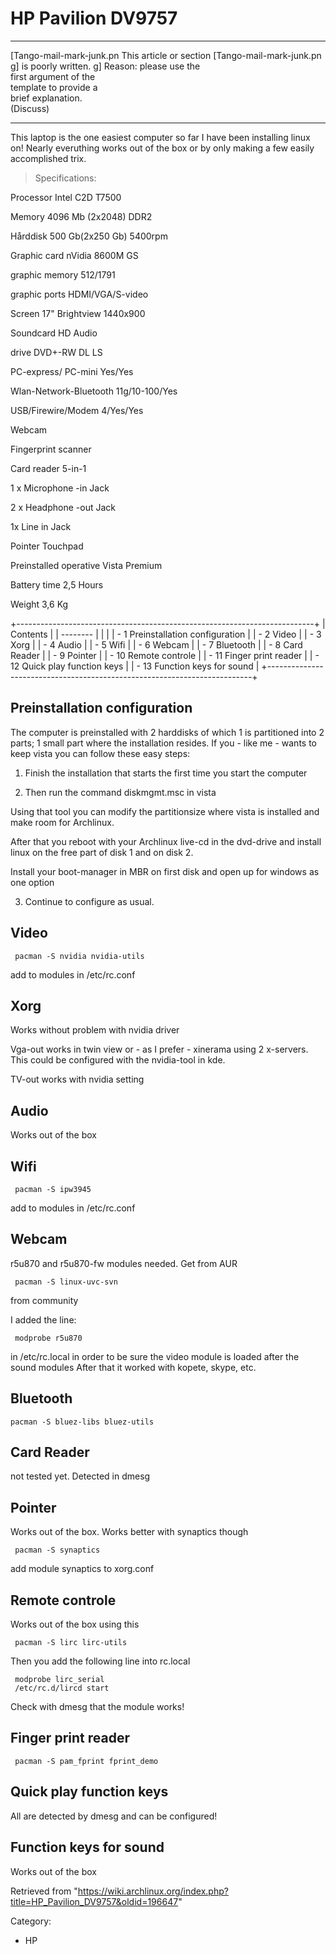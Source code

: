 HP Pavilion DV9757
==================

  ------------------------ ------------------------ ------------------------
  [Tango-mail-mark-junk.pn This article or section  [Tango-mail-mark-junk.pn
  g]                       is poorly written.       g]
                           Reason: please use the   
                           first argument of the    
                           template to provide a    
                           brief explanation.       
                           (Discuss)                
  ------------------------ ------------------------ ------------------------

This laptop is the one easiest computer so far I have been installing
linux on! Nearly everuthing works out of the box or by only making a few
easily accomplished trix.

> Specifications:

Processor Intel C2D T7500

Memory 4096 Mb (2x2048) DDR2

Hårddisk 500 Gb(2x250 Gb) 5400rpm

Graphic card nVidia 8600M GS

graphic memory 512/1791

graphic ports HDMI/VGA/S-video

Screen 17" Brightview 1440x900

Soundcard HD Audio

drive DVD+-RW DL LS

PC-express/ PC-mini Yes/Yes

Wlan-Network-Bluetooth 11g/10-100/Yes

USB/Firewire/Modem 4/Yes/Yes

Webcam

Fingerprint scanner

Card reader 5-in-1

1 x Microphone -in Jack

2 x Headphone -out Jack

1x Line in Jack

Pointer Touchpad

Preinstalled operative Vista Premium

Battery time 2,5 Hours

Weight 3,6 Kg

  

+--------------------------------------------------------------------------+
| Contents                                                                 |
| --------                                                                 |
|                                                                          |
| -   1 Preinstallation configuration                                      |
| -   2 Video                                                              |
| -   3 Xorg                                                               |
| -   4 Audio                                                              |
| -   5 Wifi                                                               |
| -   6 Webcam                                                             |
| -   7 Bluetooth                                                          |
| -   8 Card Reader                                                        |
| -   9 Pointer                                                            |
| -   10 Remote controle                                                   |
| -   11 Finger print reader                                               |
| -   12 Quick play function keys                                          |
| -   13 Function keys for sound                                           |
+--------------------------------------------------------------------------+

Preinstallation configuration
-----------------------------

The computer is preinstalled with 2 harddisks of which 1 is partitioned
into 2 parts; 1 small part where the installation resides. If you - like
me - wants to keep vista you can follow these easy steps:

1. Finish the installation that starts the first time you start the
computer

2. Then run the command diskmgmt.msc in vista

Using that tool you can modify the partitionsize where vista is
installed and make room for Archlinux.

After that you reboot with your Archlinux live-cd in the dvd-drive and
install linux on the free part of disk 1 and on disk 2.

Install your boot-manager in MBR on first disk and open up for windows
as one option

3. Continue to configure as usual.

  

Video
-----

     pacman -S nvidia nvidia-utils

add to modules in /etc/rc.conf

Xorg
----

Works without problem with nvidia driver

  
 Vga-out works in twin view or - as I prefer - xinerama using 2
x-servers. This could be configured with the nvidia-tool in kde.

TV-out works with nvidia setting

Audio
-----

Works out of the box

Wifi
----

     pacman -S ipw3945

add to modules in /etc/rc.conf

Webcam
------

r5u870 and r5u870-fw modules needed. Get from AUR

     pacman -S linux-uvc-svn 

from community

I added the line:

     modprobe r5u870

in /etc/rc.local in order to be sure the video module is loaded after
the sound modules After that it worked with kopete, skype, etc.

  

Bluetooth
---------

    pacman -S bluez-libs bluez-utils

  

Card Reader
-----------

not tested yet. Detected in dmesg

  

Pointer
-------

Works out of the box. Works better with synaptics though

     pacman -S synaptics

add module synaptics to xorg.conf

Remote controle
---------------

Works out of the box using this

     pacman -S lirc lirc-utils

Then you add the following line into rc.local

     modprobe lirc_serial
     /etc/rc.d/lircd start

Check with dmesg that the module works!

Finger print reader
-------------------

     pacman -S pam_fprint fprint_demo

  

Quick play function keys
------------------------

All are detected by dmesg and can be configured!

Function keys for sound
-----------------------

Works out of the box

Retrieved from
"https://wiki.archlinux.org/index.php?title=HP_Pavilion_DV9757&oldid=196647"

Category:

-   HP
